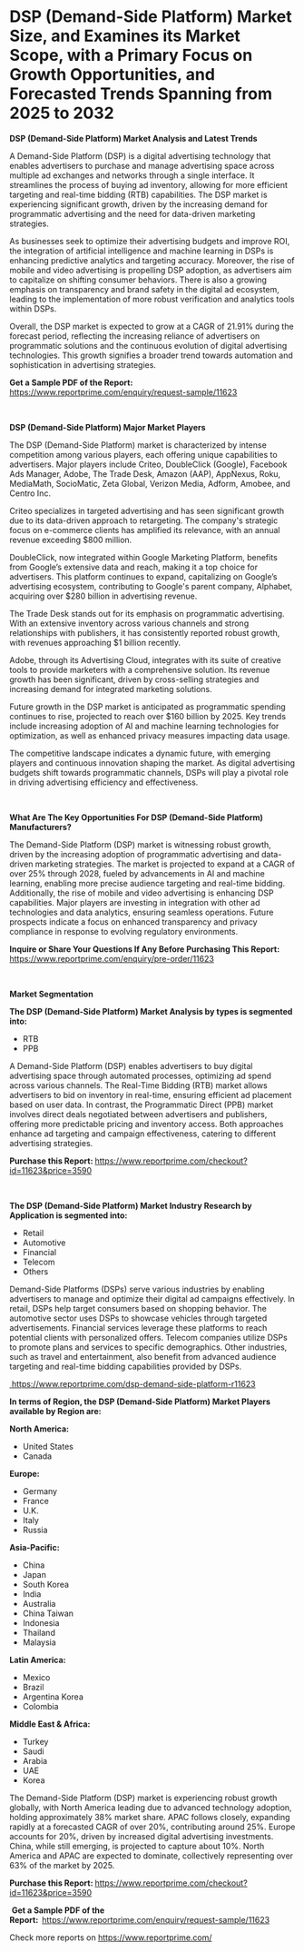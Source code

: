 <p><h1>DSP (Demand-Side Platform) Market Size, and Examines its Market Scope, with a Primary Focus on Growth Opportunities, and Forecasted Trends Spanning from 2025 to 2032</h1></p><p><strong>DSP (Demand-Side Platform) Market Analysis and Latest Trends</strong></p>
<p><p>A Demand-Side Platform (DSP) is a digital advertising technology that enables advertisers to purchase and manage advertising space across multiple ad exchanges and networks through a single interface. It streamlines the process of buying ad inventory, allowing for more efficient targeting and real-time bidding (RTB) capabilities. The DSP market is experiencing significant growth, driven by the increasing demand for programmatic advertising and the need for data-driven marketing strategies. </p><p>As businesses seek to optimize their advertising budgets and improve ROI, the integration of artificial intelligence and machine learning in DSPs is enhancing predictive analytics and targeting accuracy. Moreover, the rise of mobile and video advertising is propelling DSP adoption, as advertisers aim to capitalize on shifting consumer behaviors. There is also a growing emphasis on transparency and brand safety in the digital ad ecosystem, leading to the implementation of more robust verification and analytics tools within DSPs.</p><p>Overall, the DSP market is expected to grow at a CAGR of 21.91% during the forecast period, reflecting the increasing reliance of advertisers on programmatic solutions and the continuous evolution of digital advertising technologies. This growth signifies a broader trend towards automation and sophistication in advertising strategies.</p></p>
<p><strong>Get a Sample PDF of the Report:&nbsp;</strong> <a href="https://www.reportprime.com/enquiry/request-sample/11623?utm_campaign=2413&utm_medium=2&utm_source=Github&utm_content=ia&utm_term=21032025&utm_id=dsp-demand-side-platform">https://www.reportprime.com/enquiry/request-sample/11623</a></p>
<p>&nbsp;</p>
<p><strong>DSP (Demand-Side Platform) Major Market Players</strong></p>
<p><p>The DSP (Demand-Side Platform) market is characterized by intense competition among various players, each offering unique capabilities to advertisers. Major players include Criteo, DoubleClick (Google), Facebook Ads Manager, Adobe, The Trade Desk, Amazon (AAP), AppNexus, Roku, MediaMath, SocioMatic, Zeta Global, Verizon Media, Adform, Amobee, and Centro Inc.</p><p>Criteo specializes in targeted advertising and has seen significant growth due to its data-driven approach to retargeting. The company's strategic focus on e-commerce clients has amplified its relevance, with an annual revenue exceeding $800 million.</p><p>DoubleClick, now integrated within Google Marketing Platform, benefits from Google’s extensive data and reach, making it a top choice for advertisers. This platform continues to expand, capitalizing on Google’s advertising ecosystem, contributing to Google's parent company, Alphabet, acquiring over $280 billion in advertising revenue.</p><p>The Trade Desk stands out for its emphasis on programmatic advertising. With an extensive inventory across various channels and strong relationships with publishers, it has consistently reported robust growth, with revenues approaching $1 billion recently.</p><p>Adobe, through its Advertising Cloud, integrates with its suite of creative tools to provide marketers with a comprehensive solution. Its revenue growth has been significant, driven by cross-selling strategies and increasing demand for integrated marketing solutions.</p><p>Future growth in the DSP market is anticipated as programmatic spending continues to rise, projected to reach over $160 billion by 2025. Key trends include increasing adoption of AI and machine learning technologies for optimization, as well as enhanced privacy measures impacting data usage.</p><p>The competitive landscape indicates a dynamic future, with emerging players and continuous innovation shaping the market. As digital advertising budgets shift towards programmatic channels, DSPs will play a pivotal role in driving advertising efficiency and effectiveness.</p></p>
<p>&nbsp;</p>
<p><strong>What Are The Key Opportunities For DSP (Demand-Side Platform) Manufacturers?</strong></p>
<p><p>The Demand-Side Platform (DSP) market is witnessing robust growth, driven by the increasing adoption of programmatic advertising and data-driven marketing strategies. The market is projected to expand at a CAGR of over 25% through 2028, fueled by advancements in AI and machine learning, enabling more precise audience targeting and real-time bidding. Additionally, the rise of mobile and video advertising is enhancing DSP capabilities. Major players are investing in integration with other ad technologies and data analytics, ensuring seamless operations. Future prospects indicate a focus on enhanced transparency and privacy compliance in response to evolving regulatory environments.</p></p>
<p><strong>Inquire or Share Your Questions If Any Before Purchasing This Report:</strong> <a href="https://www.reportprime.com/enquiry/pre-order/11623?utm_campaign=2413&utm_medium=2&utm_source=Github&utm_content=ia&utm_term=21032025&utm_id=dsp-demand-side-platform">https://www.reportprime.com/enquiry/pre-order/11623</a></p>
<p>&nbsp;</p>
<p><strong>Market Segmentation</strong></p>
<p><strong>The DSP (Demand-Side Platform) Market Analysis by types is segmented into:</strong></p>
<p><ul><li>RTB</li><li>PPB</li></ul></p>
<p><p>A Demand-Side Platform (DSP) enables advertisers to buy digital advertising space through automated processes, optimizing ad spend across various channels. The Real-Time Bidding (RTB) market allows advertisers to bid on inventory in real-time, ensuring efficient ad placement based on user data. In contrast, the Programmatic Direct (PPB) market involves direct deals negotiated between advertisers and publishers, offering more predictable pricing and inventory access. Both approaches enhance ad targeting and campaign effectiveness, catering to different advertising strategies.</p></p>
<p><strong>Purchase this Report:&nbsp;</strong><a href="https://www.reportprime.com/checkout?id=11623&price=3590&utm_campaign=2413&utm_medium=2&utm_source=Github&utm_content=ia&utm_term=21032025&utm_id=dsp-demand-side-platform">https://www.reportprime.com/checkout?id=11623&price=3590</a></p>
<p>&nbsp;</p>
<p><strong>The DSP (Demand-Side Platform) Market Industry Research by Application is segmented into:</strong></p>
<p><ul><li>Retail</li><li>Automotive</li><li>Financial</li><li>Telecom</li><li>Others</li></ul></p>
<p><p>Demand-Side Platforms (DSPs) serve various industries by enabling advertisers to manage and optimize their digital ad campaigns effectively. In retail, DSPs help target consumers based on shopping behavior. The automotive sector uses DSPs to showcase vehicles through targeted advertisements. Financial services leverage these platforms to reach potential clients with personalized offers. Telecom companies utilize DSPs to promote plans and services to specific demographics. Other industries, such as travel and entertainment, also benefit from advanced audience targeting and real-time bidding capabilities provided by DSPs.</p></p>
<p><a href="https://www.reportprime.com/dsp-demand-side-platform-r11623?utm_campaign=2413&utm_medium=2&utm_source=Github&utm_content=ia&utm_term=21032025&utm_id=dsp-demand-side-platform">&nbsp;https://www.reportprime.com/dsp-demand-side-platform-r11623</a></p>
<p><strong>In terms of Region, the DSP (Demand-Side Platform) Market Players available by Region are:</strong></p>
<p>
    <p> <strong> North America: </strong>
        <ul>
            <li>United States</li>
            <li>Canada</li>
        </ul>
        </p> 
    <p> <strong> Europe: </strong>
        <ul>
            <li>Germany</li>
            <li>France</li>
            <li>U.K.</li>
            <li>Italy</li>
            <li>Russia</li>
        </ul>
        </p> 
    <p> <strong> Asia-Pacific: </strong>
        <ul>
            <li>China</li>
            <li>Japan</li>
            <li>South Korea</li>
            <li>India</li>
            <li>Australia</li>
            <li>China Taiwan</li>
            <li>Indonesia</li>
            <li>Thailand</li>
            <li>Malaysia</li>
        </ul>
        </p> 
    <p> <strong> Latin America: </strong>
        <ul>
            <li>Mexico</li>
            <li>Brazil</li>
            <li>Argentina Korea</li>
            <li>Colombia</li>
        </ul>
        </p> 
    <p> <strong> Middle East & Africa: </strong>
        <ul>
            <li>Turkey</li>
            <li>Saudi</li>
            <li>Arabia</li>
            <li>UAE</li>
            <li>Korea</li>
        </ul>
    </p>
    </p>
<p><p>The Demand-Side Platform (DSP) market is experiencing robust growth globally, with North America leading due to advanced technology adoption, holding approximately 38% market share. APAC follows closely, expanding rapidly at a forecasted CAGR of over 20%, contributing around 25%. Europe accounts for 20%, driven by increased digital advertising investments. China, while still emerging, is projected to capture about 10%. North America and APAC are expected to dominate, collectively representing over 63% of the market by 2025.</p></p>
<p><strong>Purchase this Report: </strong><a href="https://www.reportprime.com/checkout?id=11623&price=3590&utm_campaign=2413&utm_medium=2&utm_source=Github&utm_content=ia&utm_term=21032025&utm_id=dsp-demand-side-platform">https://www.reportprime.com/checkout?id=11623&price=3590</a></p>
<p>&nbsp;<strong>Get a Sample PDF of the Report:&nbsp;&nbsp;</strong><a href="https://www.reportprime.com/enquiry/request-sample/11623?utm_campaign=2413&utm_medium=2&utm_source=Github&utm_content=ia&utm_term=21032025&utm_id=dsp-demand-side-platform">https://www.reportprime.com/enquiry/request-sample/11623</a></p>
<p><strong></strong></p>
<p>Check more reports on <a href="https://www.reportprime.com/?utm_campaign=2413&utm_medium=2&utm_source=Github&utm_content=ia&utm_term=21032025&utm_id=dsp-demand-side-platform">https://www.reportprime.com/</a></p>